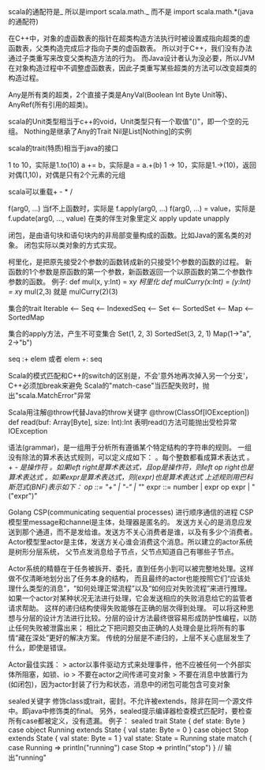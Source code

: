scala的通配符是_
所以是import scala.math._ 而不是 import scala.math.*(java的通配符)

在C++中，对象的虚函数表的指针在超类构造方法执行时被设置成指向超类的虚函数表，父类构造完成后才指向子类的虚函数表。
所以对于C++，我们没有办法通过子类重写来改变父类构造方法的行为。
而Java设计者认为没必要，所以JVM在对象构造过程中不调整虚函数表，因此子类重写某些超类的方法可以改变超类的构造过程。

Any是所有类的超类，2个直接子类是AnyVal(Boolean Int Byte Unit等)、AnyRef(所有引用的超类)。

scala的Unit类型相当于c++的void，Unit类型只有一个取值"()"，即一个空的元组。
Nothing是继承了Any的Trait
Nil是List[Nothing]的实例

scala的trait(特质)相当于java的接口

1 to 10，实际是1.to(10)
a += b，实际是a = a.+(b)
1 -> 10，实际是1.->(10)，返回对偶(1,10)，对偶是只有2个元素的元组

scala可以重载+ - * /

f(arg0, ...) 当f不上函数时，实际是 f.apply(arg0, ...)
f(arg0, ...) = value，实际是 f.update(arg0, ..., value)
在类的伴生对象里定义 apply update unapply

闭包，是由语句块和语句块内的非局部变量构成的函数。比如Java的匿名类的对象。
闭包实际以类对象的方式实现。

柯里化，是把原先接受2个参数的函数转成新的只接受1个参数的函数的过程。
新函数的1个参数是原函数的第一个参数，新函数返回一个以原函数的第二个参数作参数的函数。
例子: def mul(x, y:Int) = x*y 柯里化 def mulCurry(x:Int) = (y:Int) = x*y
mul(2,3) 就是 mulCurry(2)(3)

集合的trait
Iterable <-- Seq <-- IndexedSeq
         <-- Set <-- SortedSet
         <-- Map <-- SortedMap

集合的apply方法，产生不可变集合
Set(1, 2, 3)
SortedSet(3, 2, 1)
Map(1->"a", 2->"b")

seq :+ elem 或者 elem +: seq

Scala的模式匹配和C++的switch的区别是，不会'意外地再次掉入另一个分支'，C++必须加break来避免
Scala的"match-case"当匹配失败时，抛出"scala.MatchError"异常

Scala用注解@throw代替Java的throw关键字
@throw(ClassOf[IOException]) def read(buf: Array[Byte], size: Int):Int
表明read()方法可能抛出受检异常IOException

语法(grammar)，是一组用于分析所有遵循某个特定结构的字符串的规则。
一组没有除法的算术表达式规则，可以定义成如下：
    。每个整数都看成算术表达式
    。+ - *是操作符
    。如果left right是算术表达式，且op是操作符，则left op right也是算术表达式
    。如果expr是算术表达式，则(expr)也是算术表达式
上述规则用巴科斯范式(BNF)表示如下：
    op ::= "+" | "-" | "*"
    expr ::= number | expr op expr | "("expr")"

  Golang CSP(communicating sequential processes) 进行顺序通信的进程
  CSP模型里message和channel是主体，处理器是匿名的。
发送方关心的是消息应发送到那个通道，而不是发给谁。发送方不关心消费者是谁，以及有多少个消费者。
  Actor模型里actor是主体，发送方关心谁会消费这个消息。所以建立的actor系统是树形分层系统，
父节点发消息给子节点，父节点知道自己有哪些子节点。

  Actor系统的精髓在于任务被拆开、委托，直到任务小到可以被完整地处理。这样做不仅清晰地划分出了任务本身的结构，
而且最终的actor也能按照它们“应该处理什么类型的消息”，“如何处理正常流程”以及“如何应对失败流程”来进行推理。
  如果一个actor对某种状况无法进行处理，它会发送相应的失败消息给它的监管者请求帮助。
  这样的递归结构使得失败能够在正确的层次得到处理。
  可以将这种思想与分层的设计方法进行比较。分层的设计方法最终很容易形成防护性编程，以防止任何失败被泄露出来；
相比之下把问题交由正确的人处理会是比将所有的事情“藏在深处”更好的解决方案。
  传统的分层是不递归的，上层不关心底层发生了什么，即使是错误。

Actor最佳实践：
    > actor以事件驱动方式来处理事件，他不应被任何一个外部实体所阻塞，如锁、io
    > 不要在actor之间传递可变对象
    > 不要在消息中放置行为(如闭包)，因为actor封装了行为和状态，消息中的闭包可能包含可变对象

sealed关键字
修饰class或trait，密封。不允许被extends，除非在同一个源文件中。即java中修饰类的final。
另外，sealed提示编译器检查模式匹配时，要检查所有case都被定义，没有遗漏。
例子：
    sealed trait State { def state: Byte }
    case object Running extends State { val state: Byte = 0 }
    case object Stop    extends State { val state: Byte = 1 }
    val state: State = Running
    state match {
        case Running => println("running")
        case Stop => println("stop")
    } // 输出"running"